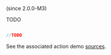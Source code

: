 <span class="version-reference">(since 2.0.0-M3)</span>

TODO

```java

//TODO

```
					
See the associated action demo [sources](${SOURCES_DEMO}/demoapp/dom/actions/async).
